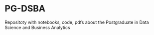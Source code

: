 # PG-DSBA
Repositoty with notebooks, code, pdfs about the Postgraduate in Data Science and Business Analytics 
